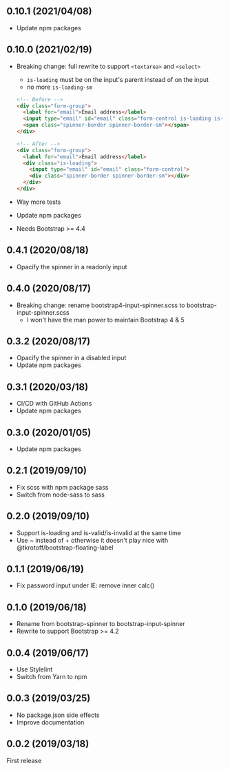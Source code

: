 ## 0.10.1 (2021/04/08)

- Update npm packages

## 0.10.0 (2021/02/19)

- Breaking change: full rewrite to support `<textarea>` and `<select>`

  - `is-loading` must be on the input's parent instead of on the input
  - no more `is-loading-sm`

  ```HTML
  <!-- Before -->
  <div class="form-group">
    <label for="email">Email address</label>
    <input type="email" id="email" class="form-control is-loading is-loading-sm">
    <span class="spinner-border spinner-border-sm"></span>
  </div>

  <!-- After -->
  <div class="form-group">
    <label for="email">Email address</label>
    <div class="is-loading">
      <input type="email" id="email" class="form-control">
      <div class="spinner-border spinner-border-sm"></div>
    </div>
  </div>
  ```

- Way more tests
- Update npm packages
- Needs Bootstrap >= 4.4

## 0.4.1 (2020/08/18)

- Opacify the spinner in a readonly input

## 0.4.0 (2020/08/17)

- Breaking change: rename bootstrap4-input-spinner.scss to bootstrap-input-spinner.scss
  - I won't have the man power to maintain Bootstrap 4 & 5

## 0.3.2 (2020/08/17)

- Opacify the spinner in a disabled input
- Update npm packages

## 0.3.1 (2020/03/18)

- CI/CD with GitHub Actions
- Update npm packages

## 0.3.0 (2020/01/05)

- Update npm packages

## 0.2.1 (2019/09/10)

- Fix scss with npm package sass
- Switch from node-sass to sass

## 0.2.0 (2019/09/10)

- Support is-loading and is-valid/is-invalid at the same time
- Use ~ instead of + otherwise it doesn't play nice with @tkrotoff/bootstrap-floating-label

## 0.1.1 (2019/06/19)

- Fix password input under IE: remove inner calc()

## 0.1.0 (2019/06/18)

- Rename from bootstrap-spinner to bootstrap-input-spinner
- Rewrite to support Bootstrap >= 4.2

## 0.0.4 (2019/06/17)

- Use Stylelint
- Switch from Yarn to npm

## 0.0.3 (2019/03/25)

- No package.json side effects
- Improve documentation

## 0.0.2 (2019/03/18)

First release

